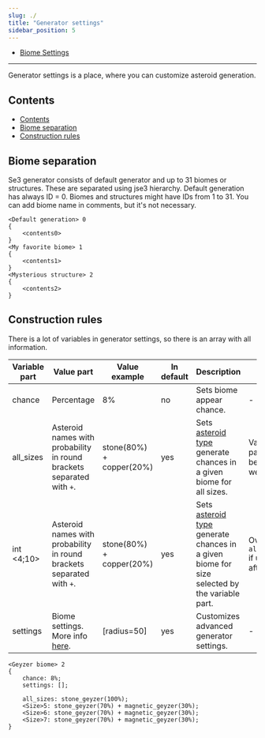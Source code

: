 ```yaml
---
slug: ./
title: "Generator settings"
sidebar_position: 5
---
```


-   [Biome Settings](./BiomeSettings)

---

Generator settings is a place, where you can customize asteroid generation.

## Contents

-   [Contents](#contents)
-   [Biome separation](#biome-separation)
-   [Construction rules](#construction-rules)

## Biome separation

Se3 generator consists of default generator and up to 31 biomes or structures. These are separated using jse3 hierarchy.
Default generation has always ID = 0. Biomes and structures might have IDs from 1 to 31. You can add biome name in comments,
but it's not necessary.

```text showLineNumbers
<Default generation> 0
{
    <contents0>
}
<My favorite biome> 1
{
    <contents1>
}
<Mysterious structure> 2
{
    <contents2>
}
```

## Construction rules

There is a lot of variables in generator settings, so there is an array with all information.

| Variable part | Value part                                                            | Value example            | In default | Description                                                                                                              | Note                                       |
| ------------- | --------------------------------------------------------------------- | ------------------------ | ---------- | ------------------------------------------------------------------------------------------------------------------------ | ------------------------------------------ |
| chance        | Percentage                                                            | 8%                       | no         | Sets biome appear chance.                                                                                                | -                                          |
| all_sizes     | Asteroid names with probability in round brackets separated with `+`. | stone(80%) + copper(20%) | yes        | Sets [asteroid type](../../GameData/Asteroids) generate chances in a given biome for all sizes.                          | Variable part can be 0 as well.            |
| int <4;10>    | Asteroid names with probability in round brackets separated with `+`. | stone(80%) + copper(20%) | yes        | Sets [asteroid type](../../GameData/Asteroids) generate chances in a given biome for size selected by the variable part. | Overwrites `all_sizes` if used after that. |
| settings      | Biome settings. More info [here](./BiomeSettings).                    | [radius=50]              | yes        | Customizes advanced generator settings.                                                                                  | -                                          |

```text showLineNumbers
<Geyzer biome> 2
{
	chance: 8%;
	settings: [];

	all_sizes: stone_geyzer(100%);
	<Size>5: stone_geyzer(70%) + magnetic_geyzer(30%);
	<Size>6: stone_geyzer(70%) + magnetic_geyzer(30%);
	<Size>7: stone_geyzer(70%) + magnetic_geyzer(30%);
}
```
